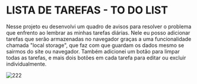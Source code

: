 # LISTA DE TAREFAS - TO DO LIST
Nesse projeto eu desenvolvi um quadro de avisos para resolver o problema que enfrento ao lembrar as minhas tarefas diárias. Nele eu posso adicionar tarefas que serão armazenadas no navegador graças a uma funcionalidade chamada "local storage", que faz com que guardam os dados mesmo se sairmos do site ou navegador. Também adicionei um botão para limpar todas as tarefas, e mais dois botões em cada tarefa para editar ou excluir individualmente.

![222](https://user-images.githubusercontent.com/111307314/187286407-7a5d93f0-2330-41f0-b7b9-134663d36b55.png)
